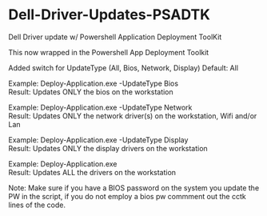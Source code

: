 # Dell-Driver-Updates-PSADTK
Dell Driver update w/ Powershell Application Deployment ToolKit

This now wrapped in the Powershell App Deployment Toolkit

Added switch for UpdateType (All, Bios, Network, Display)
  Default: All

Example: Deploy-Application.exe -UpdateType Bios  
  Result: Updates ONLY the bios on the workstation
  
Example: Deploy-Application.exe -UpdateType Network  
  Result: Updates ONLY the network driver(s) on the workstation, Wifi and/or Lan
  
Example: Deploy-Application.exe -UpdateType Display  
  Result: Updates ONLY the display drivers on the workstation
  
Example: Deploy-Application.exe  
  Result: Updates ALL the drivers on the workstation

Note: Make sure if you have a BIOS password on the system you update the PW in the script, if you do not employ a bios pw commment out the cctk lines of the code.
